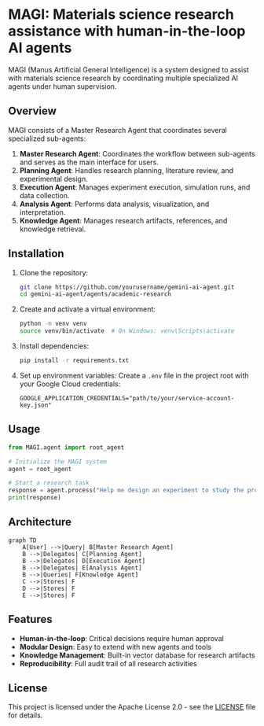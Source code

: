 # MAGI: Materials science research assistance with human-in-the-loop AI agents

MAGI (Manus Artificial General Intelligence) is a system designed to assist with materials science research by coordinating multiple specialized AI agents under human supervision.

## Overview

MAGI consists of a Master Research Agent that coordinates several specialized sub-agents:

1. **Master Research Agent**: Coordinates the workflow between sub-agents and serves as the main interface for users.
2. **Planning Agent**: Handles research planning, literature review, and experimental design.
3. **Execution Agent**: Manages experiment execution, simulation runs, and data collection.
4. **Analysis Agent**: Performs data analysis, visualization, and interpretation.
5. **Knowledge Agent**: Manages research artifacts, references, and knowledge retrieval.

## Installation

1. Clone the repository:
   ```bash
   git clone https://github.com/yourusername/gemini-ai-agent.git
   cd gemini-ai-agent/agents/academic-research
   ```

2. Create and activate a virtual environment:
   ```bash
   python -m venv venv
   source venv/bin/activate  # On Windows: venv\Scripts\activate
   ```

3. Install dependencies:
   ```bash
   pip install -r requirements.txt
   ```

4. Set up environment variables:
   Create a `.env` file in the project root with your Google Cloud credentials:
   ```
   GOOGLE_APPLICATION_CREDENTIALS="path/to/your/service-account-key.json"
   ```

## Usage

```python
from MAGI.agent import root_agent

# Initialize the MAGI system
agent = root_agent

# Start a research task
response = agent.process("Help me design an experiment to study the properties of graphene oxide.")
print(response)
```

## Architecture

```mermaid
graph TD
    A[User] -->|Query| B[Master Research Agent]
    B -->|Delegates| C[Planning Agent]
    B -->|Delegates| D[Execution Agent]
    B -->|Delegates| E[Analysis Agent]
    B -->|Queries| F[Knowledge Agent]
    C -->|Stores| F
    D -->|Stores| F
    E -->|Stores| F
```

## Features

- **Human-in-the-loop**: Critical decisions require human approval
- **Modular Design**: Easy to extend with new agents and tools
- **Knowledge Management**: Built-in vector database for research artifacts
- **Reproducibility**: Full audit trail of all research activities

## License

This project is licensed under the Apache License 2.0 - see the [LICENSE](LICENSE) file for details.
